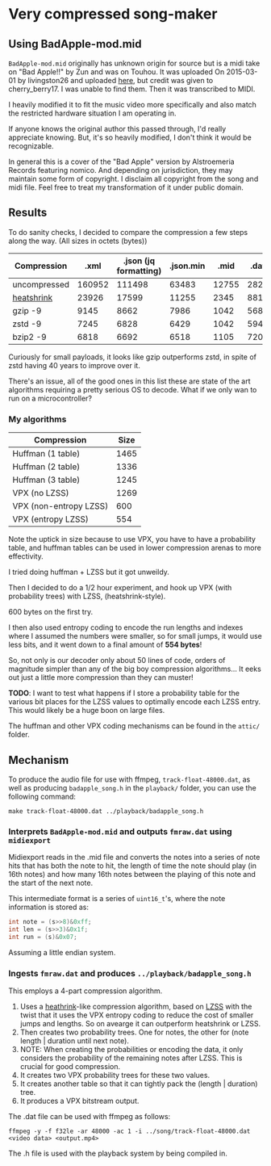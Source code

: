 # Very compressed song-maker

## Using BadApple-mod.mid

`BadApple-mod.mid` originally has unknown origin for source but is a midi take on "Bad Apple!!" by Zun and was on Touhou. It was uploaded On 2015-03-01 by livingston26 and uploaded [here](https://musescore.com/user/1467236/scores/678091), but credit was given to cherry_berry17.  I was unable to find them.  Then it was transcribed to MIDI.

I heavily modified it to fit the music video more specifically and also match the restricted hardware situation I am operating in.

If anyone knows the original author this passed through, I'd really appreciate knowing. But, it's so heavily modified, I don't think it would be recognizable.

In general this is a cover of the "Bad Apple" version by Alstroemeria Records featuring nomico.  And depending on jurisdiction, they may maintain some form of copyright.  I disclaim all copyright from the song and midi file.  Feel free to treat my transformation of it under public domain.

## Results

To do sanity checks, I decided to compare the compression a few steps along the way.  (All sizes in octets (bytes))

| Compression | .xml | .json (jq formatting) | .json.min | .mid | .dat | 
| -- | -- | -- | -- | -- | -- |
| uncompressed | 160952 | 111498 | 63483 | 12755 | 2824 |
| [heatshrink](https://github.com/atomicobject/heatshrink) | 23926 | 17599 | 11255 | 2345 | 881
| gzip -9      | 9145 | 8662 | 7986 | 1042 | 568 |
| zstd -9      | 7245 | 6828 | 6429 | 1042 | 594 |
| bzip2 -9     | 6818 | 6692 | 6518 | 1105 | 720 |

Curiously for small payloads, it looks like gzip outperforms zstd, in spite of zstd having 40 years to improve over it.

There's an issue, all of the good ones in this list these are state of the art algorithms requiring a pretty serious OS to decode.  What if we only wan to run on a microcontroller?

### My algorithms

| Compression | Size |
| -- | -- |
| Huffman (1 table) | 1465 |
| Huffman (2 table) | 1336 |
| Huffman (3 table) | 1245 |
| VPX (no LZSS) | 1269 |
| VPX (non-entropy LZSS) | 600 |
| VPX (entropy LZSS) | 554 |

Note the uptick in size because to use VPX, you have to have a probability table, and huffman tables can be used in lower compression arenas to more effectivity. 

I tried doing huffman + LZSS but it got unweildy.

Then I decided to do a 1/2 hour experiment, and hook up VPX (with probability trees) with LZSS, (heatshrink-style).  

600 bytes on the first try.

I then also used entropy coding to encode the run lengths and indexes where I assumed the numbers were smaller, so for small jumps, it would use less bits, and it went down to a final amount of **554 bytes**!

So, not only is our decoder only about 50 lines of code, orders of magnitude simpler than any of the big boy compression algorithms... It eeks out just a little more compression than they can muster!

**TODO**: I want to test what happens if I store a probability table for the various bit places for the LZSS values to optimally encode each LZSS entry.  This would likely be a huge boon on large files.

The huffman and other VPX coding mechanisms can be found in the `attic/` folder.

## Mechanism

To produce the audio file for use with ffmpeg, `track-float-48000.dat`, as well as producing `badapple_song.h` in the `playback/` folder, you can use the following command:

```
make track-float-48000.dat ../playback/badapple_song.h
```

### Interprets `BadApple-mod.mid` and outputs `fmraw.dat` using `midiexport`

Midiexport reads in the .mid file and converts the notes into a series of note hits that has both the note to hit, the length of time the note should play (in 16th notes) and how many 16th notes between the playing of this note and the start of the next note.

This intermediate format is a series of `uint16_t`'s, where the note information is stored as:

```c
int note = (s>>8)&0xff;
int len = (s>>3)&0x1f;
int run = (s)&0x07;
```

Assuming a little endian system.

### Ingests `fmraw.dat` and produces `../playback/badapple_song.h`

This employs a 4-part compression algorithm.

1. Uses a [heathrink](https://github.com/atomicobject/heatshrink)-like compression algorithm, based on [LZSS](https://en.wikipedia.org/wiki/Lempel%E2%80%93Ziv%E2%80%93Storer%E2%80%93Szymanski) with the twist that it uses the VPX entropy coding to reduce the cost of smaller jumps and lengths.  So on avearge it can outperform heatshrink or LZSS.
2. Then creates two probability trees.  One for notes, the other for (note length | duration until next note).
3. NOTE: When creating the probabilities or encoding the data, it only considers the probability of the remaining notes after LZSS.  This is crucial for good compression.
4. It creates two VPX probability trees for these two values.
5. It creates another table so that it can tightly pack the (length | duration) tree.
6. It produces a VPX bitstream output.

The .dat file can be used with ffmpeg as follows:

```
ffmpeg -y -f f32le -ar 48000 -ac 1 -i ../song/track-float-48000.dat <video data> <output.mp4>
```

The .h file is used with the playback system by being compiled in.




